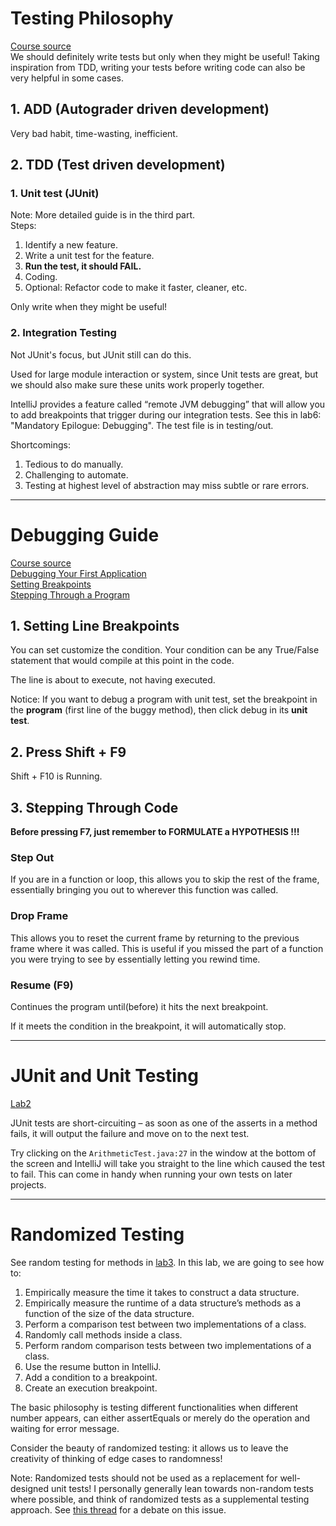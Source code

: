 # Testing Philosophy
[Course source](https://joshhug.gitbooks.io/hug61b/content/chap3/chap31.html)   
We should definitely write tests but only when they might be useful! Taking inspiration from TDD, writing your tests before writing code can also be very helpful in some cases.
## 1. ADD (Autograder driven development)
Very bad habit, time-wasting, inefficient.
## 2. TDD (Test driven development)
### 1. Unit test (JUnit)
Note: More detailed guide is in the third part.  
Steps:
1. Identify a new feature.
2. Write a unit test for the feature.
3. **Run the test, it should FAIL.**
4. Coding.
5. Optional: Refactor code to make it faster, cleaner, etc.

Only write when they might be useful!
### 2. Integration Testing
Not JUnit's focus, but JUnit still can do this.

Used for large module interaction or system, since Unit tests are great,
but we should also make sure these units work properly together.  

IntelliJ provides a feature called “remote JVM debugging” that will 
allow you to add breakpoints that trigger during our integration tests.
See this in lab6: "Mandatory Epilogue: Debugging".
The test file is in testing/out.

Shortcomings:
1. Tedious to do manually.
2. Challenging to automate.
3. Testing at highest level of abstraction may miss subtle or rare errors.



***
# Debugging Guide
[Course source](https://sp21.datastructur.es/materials/guides/debugging-guide.html)    
[Debugging Your First Application](https://www.jetbrains.com/help/idea/debugging-your-first-java-application.html)    
[Setting Breakpoints](https://www.jetbrains.com/help/idea/using-breakpoints.html)   
[Stepping Through a Program](https://www.jetbrains.com/help/idea/stepping-through-the-program.html)

## 1. Setting Line Breakpoints
You can set customize the condition. Your condition can be any
True/False statement that would compile at this point in the code.

The line is about to execute, not having executed.

Notice: If you want to debug a program with unit test, set the
breakpoint in the **program** (first line of the buggy method), then
click debug in its **unit test**.
## 2. Press Shift + F9
Shift + F10 is Running.
## 3. Stepping Through Code
**Before pressing F7, just remember to FORMULATE a HYPOTHESIS !!!**
### Step Out
If you are in a function or loop, this allows you to skip
the rest of the frame, essentially bringing you out to wherever this
function was called.
### Drop Frame
This allows you to reset the current frame by returning to the previous frame where it was called. This is useful if you
missed the part of a function you were trying to see by essentially letting you rewind time.
### Resume (F9)
Continues the program until(before) it hits the next breakpoint.

If it meets the condition in the breakpoint, it will automatically stop.


***
# JUnit and Unit Testing
[Lab2](https://sp21.datastructur.es/materials/lab/lab2/lab2#recap-debugging)

JUnit tests are short-circuiting – as soon as one of the asserts in a method fails, it will output the failure and move on to the next test.

Try clicking on the `ArithmeticTest.java:27` in the window at the bottom of the screen and IntelliJ will take you straight to the line which caused the test to fail. This can come in handy when running your own tests on later projects.

***
# Randomized Testing
See random testing for methods in [lab3](https://sp21.datastructur.es/materials/lab/lab3/lab3). In this lab, we are going to see how to:
1. Empirically measure the time it takes to construct a data structure.
2. Empirically measure the runtime of a data structure’s methods as a function of the size of the data structure.
3. Perform a comparison test between two implementations of a class.
4. Randomly call methods inside a class.
5. Perform random comparison tests between two implementations of a class.
6. Use the resume button in IntelliJ.
7. Add a condition to a breakpoint.
8. Create an execution breakpoint.

The basic philosophy is testing different functionalities when different number appears,
can either assertEquals or merely do the operation and waiting for error message.

Consider the beauty of randomized testing: it allows us to leave the creativity 
of thinking of edge cases to randomness!

Note: Randomized tests should not be used
as a replacement for well-designed unit tests!
I personally generally lean towards non-random
tests where possible, and think of randomized tests as
a supplemental testing approach. See [this thread](https://news.ycombinator.com/item?id=24349522) for
a debate on this issue.


